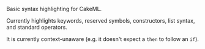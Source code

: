 Basic syntax highlighting for CakeML.

Currently highlights keywords, reserved symbols, constructors, list syntax, and standard operators.

It is currently context-unaware (e.g. it doesn't expect a `then` to follow an `if`).